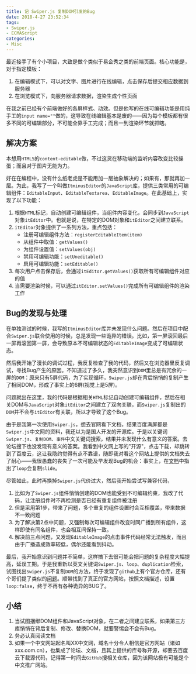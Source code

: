 ```yaml
---
title: 记 Swiper.js 复制DOM引发的Bug
date: 2018-4-27 23:52:34
tags:
- Swiper.js
- ECMAScript
categories:
- Misc
---
```


最近接手了有个小项目，大致是做个类似于易企秀之类的前端页面。核心功能是，对于指定模板：

1. 在编辑模式下，可以对文字、图片进行在线编辑，点击保存后提交相应数据到服务器
2. 在浏览模式下，向服务器请求数据，渲染生成个性页面

在我之前已经有个前端做好的各屏样式、动效。但是他写的在线可编辑功能是用纯手工的`input name=""`做的，这导致在线编辑基本是废的——因为每个模板都有很多不同的可编辑部分，不可能全靠手工完成；而且一到渲染环节就抓瞎。

## 解决方案

本想用`HTML5`的`content-editable`做，不过这货在移动端的监听内容改变比较操蛋；而且对于图片无能为力。

好在在编程中，没有什么纸老虎是不能用加一层抽象解决的；如果有，那就再加一层。为此，我写了一个叫做`ItminusEditor`的`JavaScript`库，提供三类常用的可编辑组件：`EditableInput`、`EditableTextarea`、`EditableImage`。在此基础上，实现了以下功能： <!--more--> 
1. 根据`HTML`标记，自动创建可编辑组件，当组件内容变化，会同步到`JavaScript`对象`itEditor`中。也就是说，在特定的DOM对象和`itEditor`之间建立联系。
2. `itEditor`对象提供了一系列方法，重点包括：
	* 注册可编辑组件方法：`registerEditableItem(item)`
	* 从组件中取值：`getValues()`
	* 为组件设置值：`setValues(obj)`
	* 禁用可编辑功能：`setUneditable()`
	* 启用可编辑功能：`setEditable()`
3. 每次用户点击保存后，会通过`itEditor.getValues()`获取所有可编辑组件对应的值
4. 当需要渲染时候，可以通过`itEditor.setValues()`完成所有可编辑组件的渲染工作

## Bug的发现与处理

在单独测试的时候，我写的`ItminusEditor`库并未发现什么问题。然后在项目中配合`Swiper.js`联合使用的时候，总是发现一些诡异的错误。比如，第一屏滚回最后一屏再滚回第一屏，会导致原本不可编辑状态的`EditableImage`变成了可编辑状态。

然后我开始了漫长的调试过程，我反复检查了我的代码，然后又在浏览器里反复调试，寻找Bug产生的原因。不知道过了多久，我突然意识到`DOM`里总是有冗余的一屏的`DOM`：原来只有5屏代码，为了实现循环，`Swiper.js`却在背后悄悄的复制产生了相同DOM，形成了事实上的6屏(视觉上是5屏)。

问题就出在这里，我的代码是根据相关`HTML`标记自动创建可编辑组件，然后在相关DOM与`JavaScript`对象`itEditor`之间建立了双向关联，而`Swiper.js`复制出的`DOM`并不会与`itEditor`有关联，所以才导致了这个Bug。

由于是我第一次使用`Swiper.js`，想去官网看下文档，结果百度满屏都是`Swiper.js`中文网的资料，我还以为是国人开发的开源库。于是以关键词`Swiper.js`、`复制DOM`、`事件`中文关键词搜索，结果并未发现什么有意义的答案。去论坛搜下也没发现有意义的答案。我看到中文网上写的"开源"，点击下载，却跳转到了百度云，这让我隐约觉得有点不靠谱，随即我对看这个网站上提供的文档失去了耐心——我很愚蠢的丧失了一次可能及早发现Bug的机会：事实上，在[文档](http://www.swiper.com.cn/api/loop/22.html)中指出了`loop`会复制`slide`。

尽管如此，此时再换掉`Swiper.js`代价过大，然后我开始尝试写兼容代码，
1. 比如为了`Swiper.js`组件悄悄创建的DOM也能受到不可编辑约束，我改了代码，让注册组件时不再检测是否已经有重复组件被注册
2. 但是采用第1步，带来了问题，多个重复的组件设置时会互相覆盖，带来数据不一致问题
3. 为了解决第2点中问题，又强制每次可编辑组件改变时同广播到所有组件，这样即使有同名组件，也会相互间保持一致。
4. 解决前三点问题，又发现`EditableImage`的点击事件代码经常无法触发，而且由于广播造成效率较低，偶尔还能看到抖动。

最后，我开始意识到问题并不简单，这样搞下去很可能会把问题的复杂程度大幅提高，延误工期。于是我重新以英文关键词`Swiper.js`、`loop`、`duplication`检索，试图找出`Swiper.js`不复制`DOM`的方法，终于发现了`github`上有个官方仓库，还有个哥们提了类似的[问题](https://github.com/nolimits4web/swiper/issues/2588)。顺带找到了真正的官方网站，按照文档描述，设置`loop:false`，终于不再有各种诡异的BUG了。

## 小结

1. 当试图捆绑DOM组件和JavaScript对象，在二者之间建立联系，如果第三方库悄悄在背后复制、修改、替换DOM，就要警惕会不会有Bug。
2. 务必认真阅读文档
3. 如果一个中文网站起名叫XX中文网，域名十分令人相信是官方网站（诸如xxx.com.cn），也集成了论坛、文档，且其上提供的库号称开源，却要去百度云下载源代码，记得第一时间去`GitHub`搜相关仓库，因为该网站极有可能是个中文推广网站。

